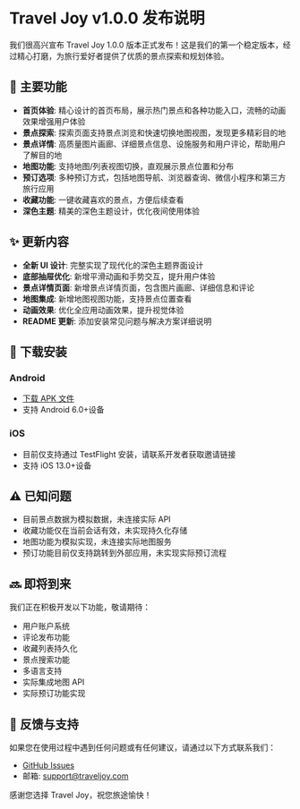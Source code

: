# Travel Joy v1.0.0 发布说明

我们很高兴宣布 Travel Joy 1.0.0 版本正式发布！这是我们的第一个稳定版本，经过精心打磨，为旅行爱好者提供了优质的景点探索和规划体验。

## 🚀 主要功能

- **首页体验**: 精心设计的首页布局，展示热门景点和各种功能入口，流畅的动画效果增强用户体验
- **景点探索**: 探索页面支持景点浏览和快速切换地图视图，发现更多精彩目的地
- **景点详情**: 高质量图片画廊、详细景点信息、设施服务和用户评论，帮助用户了解目的地
- **地图功能**: 支持地图/列表视图切换，直观展示景点位置和分布
- **预订选项**: 多种预订方式，包括地图导航、浏览器查询、微信小程序和第三方旅行应用
- **收藏功能**: 一键收藏喜欢的景点，方便后续查看
- **深色主题**: 精美的深色主题设计，优化夜间使用体验

## ✨ 更新内容

- **全新 UI 设计**: 完整实现了现代化的深色主题界面设计
- **底部抽屉优化**: 新增平滑动画和手势交互，提升用户体验
- **景点详情页面**: 新增景点详情页面，包含图片画廊、详细信息和评论
- **地图集成**: 新增地图视图功能，支持景点位置查看
- **动画效果**: 优化全应用动画效果，提升视觉体验
- **README 更新**: 添加安装常见问题与解决方案详细说明

## 📱 下载安装

### Android

- [下载 APK 文件](https://github.com/eternalcoder12/travel_joy/releases/download/v1.0.0/app-release.apk)
- 支持 Android 6.0+设备

### iOS

- 目前仅支持通过 TestFlight 安装，请联系开发者获取邀请链接
- 支持 iOS 13.0+设备

## ⚠️ 已知问题

- 目前景点数据为模拟数据，未连接实际 API
- 收藏功能仅在当前会话有效，未实现持久化存储
- 地图功能为模拟实现，未连接实际地图服务
- 预订功能目前仅支持跳转到外部应用，未实现实际预订流程

## 🔜 即将到来

我们正在积极开发以下功能，敬请期待：

- 用户账户系统
- 评论发布功能
- 收藏列表持久化
- 景点搜索功能
- 多语言支持
- 实际集成地图 API
- 实际预订功能实现

## 🙏 反馈与支持

如果您在使用过程中遇到任何问题或有任何建议，请通过以下方式联系我们：

- [GitHub Issues](https://github.com/eternalcoder12/travel_joy/issues)
- 邮箱: support@traveljoy.com

感谢您选择 Travel Joy，祝您旅途愉快！
